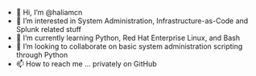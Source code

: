 - 👋 Hi, I’m @haliamcn
- 👀 I’m interested in System Administration, Infrastructure-as-Code and Splunk related stuff
- 🌱 I’m currently learning Python, Red Hat Enterprise Linux, and Bash
- 💞️ I’m looking to collaborate on basic system administration scripting through Python
- 📫 How to reach me ... privately on GitHub

<!---
haliamcn/haliamcn is a ✨ special ✨ repository because its `README.md` (this file) appears on your GitHub profile.
You can click the Preview link to take a look at your changes.
--->
